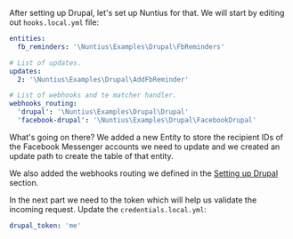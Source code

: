 After setting up Drupal, let's set up Nuntius for that. We will start by editing
out `hooks.local.yml` file:

```yml
entities:
  fb_reminders: '\Nuntius\Examples\Drupal\FbReminders'

# List of updates.
updates:
  2: '\Nuntius\Examples\Drupal\AddFbReminder'

# List of webhooks and te matcher handler.
webhooks_routing:
  'drupal': '\Nuntius\Examples\Drupal\Drupal'
  'facebook-drupal': '\Nuntius\Examples\Drupal\FacebookDrupal'

```

What's going on there? We added a new Entity to store the recipient IDs of the
Facebook Messenger accounts we need to update and we created an update path
to create the table of that entity.

We also added the webhooks routing we defined in the 
[Setting up Drupal](Use_cases/Drupal/Setting_up_Drupal.html) section.

In the next part we need to the token which will help us validate the incoming
request. Update the `credentials.local.yml`:
```yml
drupal_token: 'me'
```